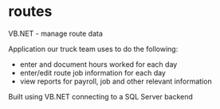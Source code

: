 # routes
VB.NET - manage route data


Application our truck team uses to do the following:
 - enter and document hours worked for each day
 - enter/edit route job information for each day
 - view reports for payroll, job and other relevant information
 
Built using VB.NET connecting to a SQL Server backend

